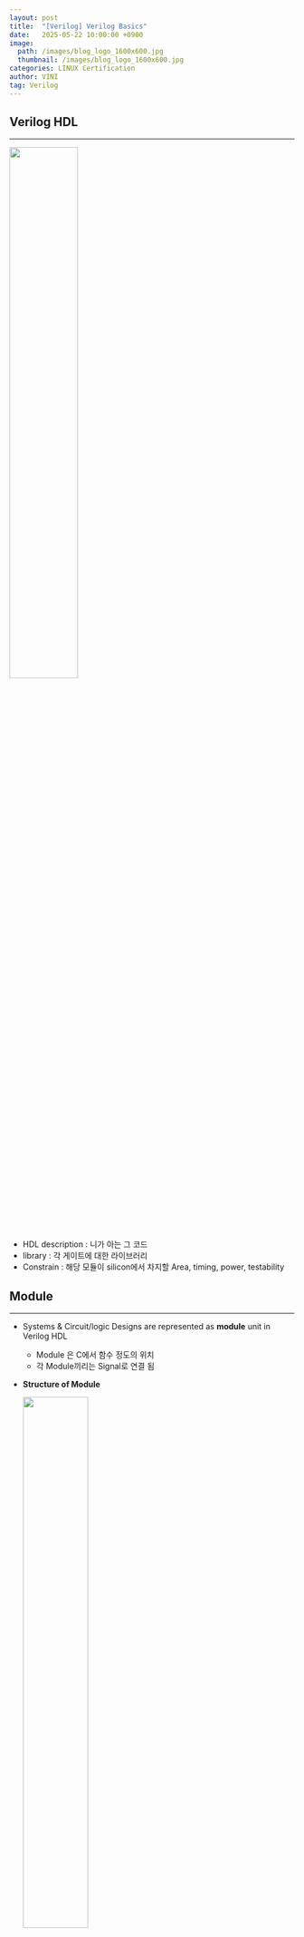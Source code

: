 ```yaml
---
layout: post
title:  "[Verilog] Verilog Basics"
date:   2025-05-22 10:00:00 +0900
image: 
  path: /images/blog_logo_1600x600.jpg
  thumbnail: /images/blog_logo_1600x600.jpg
categories: LINUX Certification
author: VINI
tag: Verilog
--- 
```



## Verilog HDL

---

<img src="images\Verilog\image.png" width="49%">

- HDL description : 니가 아는 그 코드
- library : 각 게이트에 대한 라이브러리
- Constrain : 해당 모듈이 silicon에서 차지할 Area, timing, power, testability

## Module

---

- Systems & Circuit/logic Designs are represented as **module** unit in Verilog HDL
    - Module 은 C에서 함수 정도의 위치
    - 각 Module끼리는 Signal로 연결 됨
- **Structure of Module**
    
    <img src="images\Verilog\image 1.png" width="49%">
    
- **Name of a Module**
    - Start with letter or underscre
    - $, _ , letter, digit can be used
- comment : `//(한줄)` , `/* (블럭) */`
- Description : 있으면 좋음 (개발이나 하고 봐라)
- Module interface
    
    <img src="images\Verilog\image 2.png" width="49%">
    
    - 두꺼운 화살표 = multibit, 얇은거 = single (당연)
    - out인지 in인지 direction 지정
    - multi인 경우 [3:0]과 같이 MSB, LSB순으로 지정
    - signal type(`wire` or `reg`)도 지정해줘야 하는데 사실 위에 모듈 명 이후의 괄호에서 모두 해결해도 괜찮음
    - 다양한 port sig type 지정 방법
        
        <img src="images\Verilog\image 3.png" width="49%">
        

- **Different Type of Module BODY**
    - 어떤 추상화 레벨로 게이트를 묘사하느냐에 따라 다양한 레벨의 코딩 방법이 존재함
    - 4 to 1 Multiflexer를 예시로 살펴보면
        - Structural Style (제일 LOW)
            - physical circuit을 그냥 스트레잇으로 말로 표현
                
                <img src="images\Verilog\image 4.png" width="49%">
                
        - Dataflow Style
            - input signal의 transformtation으로 output을 묘사
                
                <img src="images\Verilog\image 5.png" width="49%">
                
        - Behavioral Style
            - 예상되는 행동을 묘사
            - 제일 natural language에 가까워 추상화 정도가 가장 높음
                
                <img src="images\Verilog\image 6.png" width="49%">
                

## Signals

---

- Available Values of Signals
    - Verilog 시그널은 4개뿐
        - 0 : logic zero or false condition
        - 1 : logic one or True Condition
        - X : interpreted ‘0’ or ‘1’ or ‘Z’ or in the state of change
        - Z : HIGH IMPEDANCE 물리적 cut off
- Classes of Signals
    
    Signal의 클래스는 여러개가 있는데 모든걸 저장하는건 불가능이니 저장 필요 여부에 따라 시그널의 클래스를 나눔
    
    - Net
        - 그냥 소자간의 물리적 연결을 나타냄
    - Register(Variable)
        - C에서 변수와 동일.
        - 새거 할당하기 전까지는 유지임
- NET signal type
    
    <img src="images\Verilog\image 7.png" width="49%">
    
    - wire : single driver nets
    - tri : High impedance가 가능함. tri는 nets with multiple sources
    - wand, wor = 논리합성 불가 → 시뮬레이션용
- Scalar Signals And Vectors
    - Scalar
        - single wire connection → single logical value at one time
        (e.g. `clock`)
    - Vectors (=Buses)
        - multiple-line signal → complex values and codes can be sent and recieved ( e.g. `32-bit microprocessor`)
- Vector Specification
    - Vector가 기본형이고, 
    Scalar가 special case of vector (MSB=LSB인 vector)
    - [-5 : 0] 도 문법적으로는 허용~
- External Signal
    - module 내부에서 정의된 signal들은 전부 internal signal
    - External Signal은 module ports로 정의해야함
    - module port
        - input
            - environment에서 모듈이 data를 읽어옴
            system 내부의 포트에 쓰는 건 불가능
        - output
            - data가 모듈에서 environment로 보내짐
            system에서 읽는 건 불가능
        - inout
            - 둘 다 됨. bi-directional

### A Structural View of System

---

**Module Instantiation**

- module provides a template
- module template에서 object를 만드는 것 : instantiation
각각의 object = instance
- C언어에서 함수처럼 한 모듈에서 다른 모듈을 호출 가능
    
    <img src="images\Verilog\image 8.png" width="49%">
    
- 호출(invoke)시 verilog가 알아서 instance를 만듦
이름은 직접 정해줘야 함 (왜냠 여러개 불러 올 수도 있자너~)
- **Port Connecting Rules**
    
    **module instantiation flexibility**를 위해서 outside와 포트 연결 시, Rule이 필요 
    모든 포트는 internal part 와 external part가 존재
    
    <img src="images\Verilog\image 9.png" width="49%">
    
    - **input port**
        
        **internal : `net`
        external : `net or reg`**
        
    - **inout** **port** : must be **`net** (**both**)`
    - **output** port
        
        **internal : `reg or net`
        external : `net`**
        
    - 받는 쪽 = WIRE라고 생각하면 좋음!!
- port maping
    - ordered port list
        - 따로 정의된 모듈을 새로 불러와서 INSTANCE로 만든 후 로컬포트와 인스턴스 포트를 맵핑하는 방법
        - 원래 모듈의 포트정의 순서대로 로컬 포트를 명시하면 됨~ (C 함수와 유사)
    - Connecting Ports by Name
        - 로컬 포트명을 인스턴스 포트명 옆에 괄호를 열고 표시
        
        <img src="images\Verilog\image 10.png" width="49%">
        
    - Unconnected Ports
        - 안 쓰고 싶은 포트가 있는 경우 인스턴스 불러올 때 포트를 안 쓰면 됨!!
        name, order 모두 동일!!

베릴로그 기본 제공 모듈 = 인스턴스명 안 써도 ㄱㅊ
직접 만든 모듈 = 인스턴스명 명시 꼭!!

### Specification with Signal Transformation

---

**Posible Operand Types for Expression**

- Constant
    - literal : 23, 0.1, 2’b01
    - Named Constant : ‘define A 10, parameter A=10;
        - parameter = 로컬, define = 글로벌
- Signal
- Function call : f1(s)

<aside>
📝

**Integer Constant 표기 방법**

e.g)  2’b01

Verilog의 숫자 표현 방식 2 = 비트수, b = binary, 01 = binary 숫자

| Value | Unsized Decimal Integer |
| --- | --- |
| size ‘ base value | sized integer in a specific radix(base(진수요.. 진수)) |

| Base | Symbol | Legal Values |
| --- | --- | --- |
| unsigned binary | ‘b | 0,1,x(X), z(Z), ?, _ |
| unsigned octal | ‘o | 0-7, x(X), z(Z), ?, _ |
| unsigned decimal | ‘d | 0-9,_ |
| unsigned hexadecimal | ‘h | 0-f(F),  x(X), z(Z), ?, _ |
- singed의 경우 ‘sb, ‘so, ‘sd, ‘sh 이외 동일
- **’b와 ‘B는 동일**
- ? = Z의 다른 표현 방법
- underscore는 무시됨. ONLY 인간의 가독성 때문에 씀(첨에는 못온단다)
- 사이즈를 넘어가는 수가 담기면 상위비트 짤림(당연…)
</aside>

- Bit-Select and Part-Select
    - `reg [7:0] DataBus;` 라고 시그널이 선언되었을 때,
        
        **`DataBus [3];`** 혹은 **`DateBus[5:2];`** 와 같은 방식으로 선택할 수 있음
        
- Operator
    - Relational Operators
        - `<` , `>` , `<=` , `>=` 등을 이용할 수 있으나, X 혹은 Z가 포함된 경우 모두 알수없음(X)가 됨
        - `===` ,`!==`  비트 단위로 비교함 → 따라서 `0xx0===0xx0` 은 `1`
        - `==` ,`!=`  값을 비교 → 따라서 X나 Z가 있는 경우 X
    - Bitwise Operators
        
        <img src="images\Verilog\image 11.png" width="49%">
        <img src="images\Verilog\image 12.png" width="49%">
        <img src="images\Verilog\image 13.png" width="49%">
        
    - Shift Operators
        - `<<` , `>>`
            - ex) regA << 3 을 하면 regA의 비트들이 왼쪽으로 3칸 이동 후 빈곳은 0으로 채워짐
            - `>>>` 의 경우 왼쪽으로 옮기고 0으로 채우되, sign bit는 유지
- Continous Assignment
    - 논리합성 안 됨
    - assign #3 ChipOut = Switch;
        - #3 ⇒ delay 3
        - ChipOut ⇒ Target으로 net만 가능
        - 우변은 암끼나 가능
- Conditional Assignment
    - 논리합성 가능
        
        <img src="images\Verilog\image 14.png" width="49%">
        
- Delay
    - #t 와 같은 방식으로 사용
    - 실제 회로에서 딜레이를 원한다면 회로를 합성해야 함
        
        → 고로 온리 시뮬용
        
    - 1로 바뀌어서 어사인 하려다가 딜레이 동안 우변값이 바뀌면 어사인 안함요


